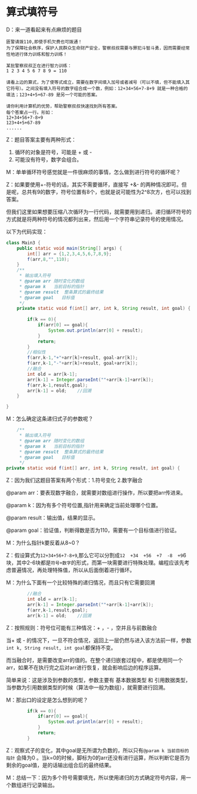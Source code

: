 # 算式填符号   

D：来一道看起来有点麻烦的题目

```
匪警请拨110,即使手机欠费也可拨通！
为了保障社会秩序，保护人民群众生命财产安全，警察叔叔需要与罪犯斗智斗勇，因而需要经常性地进行体力训练和智力训练！

某批警察叔叔正在进行智力训练：
1 2 3 4 5 6 7 8 9 = 110

请看上边的算式，为了使等式成立，需要在数字间填入加号或者减号（可以不填，但不能填入其它符号）。之间没有填入符号的数字组合成一个数，例如：12+34+56+7-8+9 就是一种合格的填法；123+4+5+67-89 是另一个可能的答案。

请你利用计算机的优势，帮助警察叔叔快速找到所有答案。
每个答案占一行。形如：
12+34+56+7-8+9
123+4+5+67-89
......
```

Z：题目答案主要有两种形式：

1. 循环的对象是符号，可能是  +  或  -  
2. 可能没有符号，数字会组合。  

M：单单循环符号感觉就是一件很麻烦的事情，怎么做到进行符号的循环呢？

Z：如果要使用+-符号的话，其实不需要循环，直接写 +&- 的两种情况即可。但是呢，总共有9的数字，符号位置有8个，也就是说可能性为2^8次方，也可以找到答案。

但我们这里如果想要压缩八次循环为一行代码，就需要用到递归。递归循环符号的方式就是将两种符号的情况都列出来，然后用一个字符串记录符号的使用情况。

以下为代码实现：

```java
class Main3 {
	public static void main(String[] args) {
		int[] arr = {1,2,3,4,5,6,7,8,9};
		f(arr,8,"",110);
	}
	/**
	 * 输出填入符号
	 * @param arr 随时变化的数组
	 * @param k   当前目标的指针
	 * @param result  整条算式的最终结果
	 * @param goal   目标值
	 */
	private static void f(int[] arr, int k, String result, int goal) {
		
		if(k == 0){
			if(arr[0] == goal){
				System.out.println(arr[0] + result);
			}
			return;
		}
		//相似性
		f(arr,k-1,"+"+arr[k]+result, goal-arr[k]);
		f(arr,k-1,"-"+arr[k]+result, goal+arr[k]);
		//融合
		int old = arr[k-1];
		arr[k-1] = Integer.parseInt(""+arr[k-1]+arr[k]);
		f(arr,k-1,result,goal);
		arr[k-1] = old;    //回溯
	}

}
```

M：怎么确定这条递归式子的参数呢？

```java
	/**
	 * 输出填入符号
	 * @param arr 随时变化的数组
	 * @param k   当前目标的指针
	 * @param result  整条算式的最终结果
	 * @param goal   目标值
	 */
private static void f(int[] arr, int k, String result, int goal) {
```

Z：因为我们这题目答案有两个形式：1.符号变化  2.数字融合  

@param arr：要表现数字融合，就需要对数组进行操作，所以要把arr传进来。

@param k：因为有多个符号位置,指针用来确定当前处理哪个位置。

@param result：输出值，结果的显示。

@param goal：验证值，判断得数是否为110，需要有一个目标值进行验证。

M：为什么指针k要反着从8~0？

Z：假设算式为``12+34+56+7-8+9``,那么它可以分割成``12  +34  +56  +7  -8  +9``6块，其中2-6块都是``符号+数字``的形式，而第一块需要进行特殊处理。编程应该先考虑普遍情况，再处理特殊值，所以从后面倒着进行循环。

M：为什么下面有一个比较特殊的递归情况，而且只有它需要回溯

```java
		//融合
		int old = arr[k-1];
		arr[k-1] = Integer.parseInt(""+arr[k-1]+arr[k]);
		f(arr,k-1,result,goal);
		arr[k-1] = old;    //回溯
```

Z：按照规则：符号位可能有三种情况：+ ，- ，空并且与前数融合

当+ 或 - 的情况下，一旦不符合情况，返回上一层仍然与进入该方法前一样，参数``int k, String result, int goal``都保持不变。

而当融合时，是需要改变arr的值的。在整个递归嵌套过程中，都是使用同一个arr，如果不在执行完之后对arr进行恢复，就会影响后边的程序运算。

简单来说：这是涉及到参数的类型，参数主要有  基本数据类型 和 引用数据类型，当参数为引用数据类型的时候（算法中一般为数组），就需要进行回溯。    

M：那出口的设定是怎么想到的呢？

```java
		if(k == 0){
			if(arr[0] == goal){
				System.out.println(arr[0] + result);
			}
			return;
		}
```

Z：观察式子的变化，其中goal是无所谓为负数的，所以只有``@param k 当前目标的指针`` 会降为0 。当k=0的时候，脚标为0的arr还没有进行运算，所以判断它是否为剩余的goal值，是的话输出组合后的最终结果。

M：总结一下：因为多个符号需要填充，所以使用递归的方式确定符号内容，用一个数组进行记录输出。
